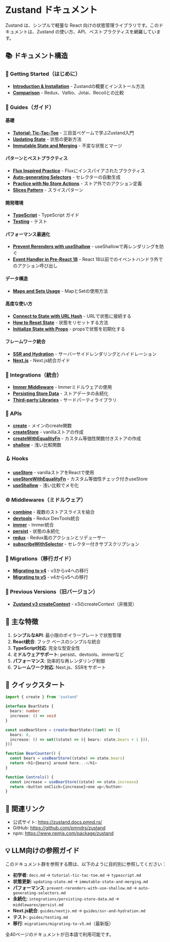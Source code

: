 # Zustand ドキュメント

Zustand は、シンプルで軽量な React 向けの状態管理ライブラリです。このドキュメントは、Zustand の使い方、API、ベストプラクティスを網羅しています。

## 📚 ドキュメント構造

### 🚀 Getting Started（はじめに）

- **[Introduction & Installation](./zustand/docs.md)** - Zustandの概要とインストール方法
- **[Comparison](./zustand/docs/getting-started/comparison.md)** - Redux、Valtio、Jotai、Recoilとの比較

### 📖 Guides（ガイド）

#### 基礎
- **[Tutorial: Tic-Tac-Toe](./zustand/docs/guides/tutorial-tic-tac-toe.md)** - 三目並べゲームで学ぶZustand入門
- **[Updating State](./zustand/docs/guides/updating-state.md)** - 状態の更新方法
- **[Immutable State and Merging](./zustand/docs/guides/immutable-state-and-merging.md)** - 不変な状態とマージ

#### パターンとベストプラクティス
- **[Flux Inspired Practice](./zustand/docs/guides/flux-inspired-practice.md)** - Fluxにインスパイアされたプラクティス
- **[Auto-generating Selectors](./zustand/docs/guides/auto-generating-selectors.md)** - セレクターの自動生成
- **[Practice with No Store Actions](./zustand/docs/guides/practice-with-no-store-actions.md)** - ストア外でのアクション定義
- **[Slices Pattern](./zustand/docs/guides/slices-pattern.md)** - スライスパターン

#### 開発環境
- **[TypeScript](./zustand/docs/guides/typescript.md)** - TypeScript ガイド
- **[Testing](./zustand/docs/guides/testing.md)** - テスト

#### パフォーマンス最適化
- **[Prevent Rerenders with useShallow](./zustand/docs/guides/prevent-rerenders-with-use-shallow.md)** - useShallowで再レンダリングを防ぐ
- **[Event Handler in Pre-React 18](./zustand/docs/guides/event-handler-in-pre-react-18.md)** - React 18以前でのイベントハンドラ外でのアクション呼び出し

#### データ構造
- **[Maps and Sets Usage](./zustand/docs/guides/maps-and-sets-usage.md)** - MapとSetの使用方法

#### 高度な使い方
- **[Connect to State with URL Hash](./zustand/docs/guides/connect-to-state-with-url-hash.md)** - URLで状態に接続する
- **[How to Reset State](./zustand/docs/guides/how-to-reset-state.md)** - 状態をリセットする方法
- **[Initialize State with Props](./zustand/docs/guides/initialize-state-with-props.md)** - propsで状態を初期化する

#### フレームワーク統合
- **[SSR and Hydration](./zustand/docs/guides/ssr-and-hydration.md)** - サーバーサイドレンダリングとハイドレーション
- **[Next.js](./zustand/docs/guides/nextjs.md)** - Next.js統合ガイド

### 🔌 Integrations（統合）

- **[Immer Middleware](./zustand/docs/integrations/immer-middleware.md)** - Immerミドルウェアの使用
- **[Persisting Store Data](./zustand/docs/integrations/persisting-store-data.md)** - ストアデータの永続化
- **[Third-party Libraries](./zustand/docs/integrations/third-party-libraries.md)** - サードパーティライブラリ

### 🔧 APIs

- **[create](./zustand/docs/apis/create.md)** - メインのcreate関数
- **[createStore](./zustand/docs/apis/create-store.md)** - vanillaストアの作成
- **[createWithEqualityFn](./zustand/docs/apis/create-with-equality-fn.md)** - カスタム等価性関数付きストアの作成
- **[shallow](./zustand/docs/apis/shallow.md)** - 浅い比較関数

### 🪝 Hooks

- **[useStore](./zustand/docs/hooks/use-store.md)** - vanillaストアをReactで使用
- **[useStoreWithEqualityFn](./zustand/docs/hooks/use-store-with-equality-fn.md)** - カスタム等価性チェック付きuseStore
- **[useShallow](./zustand/docs/hooks/use-shallow.md)** - 浅い比較でメモ化

### ⚙️ Middlewares（ミドルウェア）

- **[combine](./zustand/docs/middlewares/combine.md)** - 複数のストアスライスを結合
- **[devtools](./zustand/docs/middlewares/devtools.md)** - Redux DevTools統合
- **[immer](./zustand/docs/middlewares/immer.md)** - Immer統合
- **[persist](./zustand/docs/middlewares/persist.md)** - 状態の永続化
- **[redux](./zustand/docs/middlewares/redux.md)** - Redux風のアクションとリデューサー
- **[subscribeWithSelector](./zustand/docs/middlewares/subscribe-with-selector.md)** - セレクター付きサブスクリプション

### 🔄 Migrations（移行ガイド）

- **[Migrating to v4](./zustand/docs/migrations/migrating-to-v4.md)** - v3からv4への移行
- **[Migrating to v5](./zustand/docs/migrations/migrating-to-v5.md)** - v4からv5への移行

### 📜 Previous Versions（旧バージョン）

- **[Zustand v3 createContext](./zustand/docs/previous-versions/zustand-v3-create-context.md)** - v3のcreateContext（非推奨）

## 🎯 主な特徴

1. **シンプルなAPI**: 最小限のボイラープレートで状態管理
2. **React統合**: フック ベースのシンプルな統合
3. **TypeScript対応**: 完全な型安全性
4. **ミドルウェアサポート**: persist、devtools、immerなど
5. **パフォーマンス**: 効率的な再レンダリング制御
6. **フレームワーク対応**: Next.js、SSRをサポート

## 📝 クイックスタート

```typescript
import { create } from 'zustand'

interface BearState {
  bears: number
  increase: () => void
}

const useBearStore = create<BearState>((set) => ({
  bears: 0,
  increase: () => set((state) => ({ bears: state.bears + 1 })),
}))

function BearCounter() {
  const bears = useBearStore((state) => state.bears)
  return <h1>{bears} around here...</h1>
}

function Controls() {
  const increase = useBearStore((state) => state.increase)
  return <button onClick={increase}>one up</button>
}
```

## 🔗 関連リンク

- 公式サイト: https://zustand.docs.pmnd.rs/
- GitHub: https://github.com/pmndrs/zustand
- npm: https://www.npmjs.com/package/zustand

## 💡 LLM向けの参照ガイド

このドキュメント群を参照する際は、以下のように目的別に参照してください：

- **初学者**: `docs.md` → `tutorial-tic-tac-toe.md` → `typescript.md`
- **状態更新**: `updating-state.md` → `immutable-state-and-merging.md`
- **パフォーマンス**: `prevent-rerenders-with-use-shallow.md` → `auto-generating-selectors.md`
- **永続化**: `integrations/persisting-store-data.md` → `middlewares/persist.md`
- **Next.js統合**: `guides/nextjs.md` → `guides/ssr-and-hydration.md`
- **テスト**: `guides/testing.md`
- **移行**: `migrations/migrating-to-v5.md`（最新版）

全40ページのドキュメントが日本語で利用可能です。
